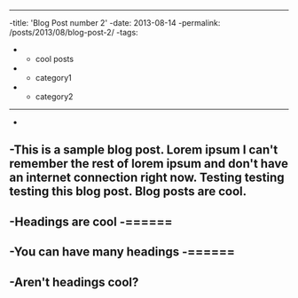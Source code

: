 ----
 -title: 'Blog Post number 2'
 -date: 2013-08-14
 -permalink: /posts/2013/08/blog-post-2/
 -tags:
 -  - cool posts
 -  - category1
 -  - category2
 ----
 -
 -This is a sample blog post. Lorem ipsum I can't remember the rest of lorem ipsum and don't have an internet connection right now. Testing testing testing this blog post. Blog posts are cool.
 -
 -Headings are cool
 -======
 -
 -You can have many headings
 -======
 -
 -Aren't headings cool?
 -------
